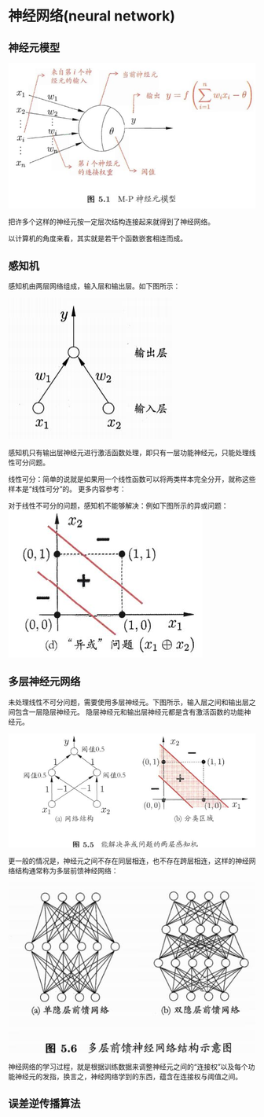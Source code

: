 # 神经网络(neural network)

## 神经元模型

![](https://github.com/bobkentt/Learning-machine-from-scratch-pic/blob/master/alg_base/pic/20170625005624.jpg)

把许多个这样的神经元按一定层次结构连接起来就得到了神经网络。

以计算机的角度来看，其实就是若干个函数嵌套相连而成。

## 感知机

感知机由两层网络组成，输入层和输出层。如下图所示：

![](https://github.com/bobkentt/Learning-machine-from-scratch-pic/blob/master/alg_base/pic/20170625010537.jpg)

感知机只有输出层神经元进行激活函数处理，即只有一层功能神经元，只能处理线性可分问题。

线性可分：简单的说就是如果用一个线性函数可以将两类样本完全分开，就称这些样本是“线性可分”的。 更多内容参考：
[](http://blog.csdn.net/u013300875/article/details/44081067)

对于线性不可分的问题，感知机不能够解决：例如下图所示的异或问题：
![](https://github.com/bobkentt/Learning-machine-from-scratch-pic/blob/master/alg_base/pic/20170625011545.jpg)

## 多层神经元网络

未处理线性不可分问题，需要使用多层神经元。下图所示，输入层之间和输出层之间包含一层隐层神经元。
隐层神经元和输出层神经元都是含有激活函数的功能神经元。

![](https://github.com/bobkentt/Learning-machine-from-scratch-pic/blob/master/alg_base/pic/20170625012454.jpg)


更一般的情况是，神经元之间不存在同层相连，也不存在跨层相连，这样的神经网络结构通常称为多层前馈神经网络：

![](https://github.com/bobkentt/Learning-machine-from-scratch-pic/blob/master/alg_base/pic/20170625012522.jpg)


神经网络的学习过程，就是根据训练数据来调整神经元之间的“连接权”以及每个功能神经元的发指，换言之，神经网络学到的东西，蕴含在连接权与阈值之间。

## 误差逆传播算法
